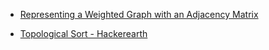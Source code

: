 - [Representing a Weighted Graph with an Adjacency Matrix](https://reginafurness.medium.com/representing-a-weighted-graph-with-an-adjacency-matrix-in-javascript-8a803bfbc36f)

- [Topological Sort - Hackerearth](https://www.hackerearth.com/practice/algorithms/graphs/topological-sort/tutorial/)
